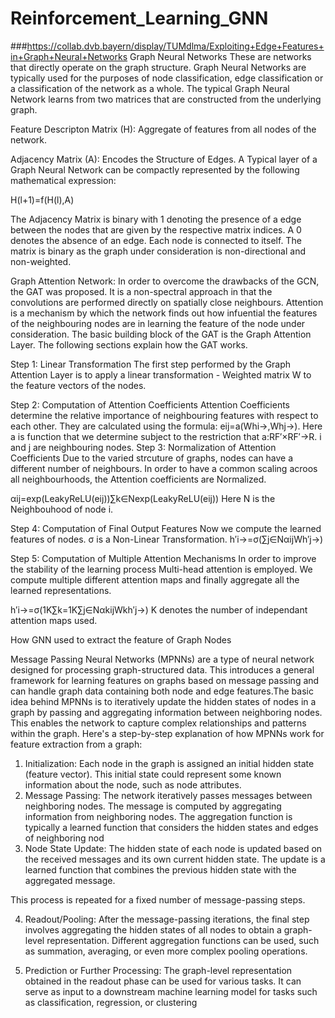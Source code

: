 # Reinforcement_Learning_GNN
###https://collab.dvb.bayern/display/TUMdlma/Exploiting+Edge+Features+in+Graph+Neural+Networks
Graph Neural Networks
These are networks that directly operate on the graph structure. Graph Neural Networks are typically used for the purposes of node classification, edge classification or a classification of the network as a whole. The typical Graph Neural Network learns from two matrices that are constructed from the underlying graph.

Feature Descripton Matrix (H): Aggregate of features from all nodes of the network. 



Adjacency Matrix (A): Encodes the Structure of Edges. 
A Typical layer of a Graph Neural Network can be compactly represented by the following mathematical expression:

H(l+1)=f(H(l),A)

The Adjacency Matrix is binary with 1 denoting the presence of a edge between the nodes that are given by the respective matrix indices. A 0 denotes the absence of an edge. Each node is connected to itself. The matrix is binary as the graph under consideration is non-directional and non-weighted. 

Graph Attention Network:
In order to overcome the drawbacks of the GCN, the GAT was proposed. It is a non-spectral approach in that the convolutions are performed directly on spatially close neighbours. Attention is a mechanism by which the network finds out how infuential the features of the neighbouring nodes are in learning the feature of the node under consideration. The basic building block of the GAT is the Graph Attention Layer. The following sections explain how the GAT works.

Step 1: Linear Transformation
The first step performed by the Graph Attention Layer is to apply a linear transformation - Weighted matrix W  to the feature vectors of the nodes. 

Step 2: Computation of Attention Coefficients
Attention Coefficients determine the relative importance of neighbouring features with respect to each other. They are calculated using the formula:  eij=a(Whi→,Whj→). Here a is function that we determine subject to the restriction that a:RF′×RF′→R. i and j are neighbouring nodes.
Step 3: Normalization of Attention Coefficients
Due to the varied strcuture of graphs, nodes can have a different number of neighbours. In order to have a common scaling acroos all neighbourhoods, the Attention coefficients are Normalized. 

αij=exp(LeakyReLU(eij))∑k∈Nexp(LeakyReLU(eij))
Here N is the Neighbouhood of node i.

Step 4: Computation of Final Output Features
Now we compute the learned features of nodes. σ is a Non-Linear Transformation.
h′i→=σ(∑j∈NαijWh′j→)

Step 5: Computation of Multiple Attention Mechanisms
In order to improve the stability of the learning process Multi-head attention is employed. We compute multiple different attention maps and finally aggregate all the learned representations.

h′i→=σ(1K∑k=1K∑j∈NαkijWkh′j→)
K denotes the number of independant attention maps used.





How GNN used to extract the feature of Graph Nodes

Message Passing Neural Networks (MPNNs) are a type of neural network designed for processing graph-structured data. This introduces a general framework for learning features on graphs based on message passing and can handle graph data containing both node and edge features.The basic idea behind MPNNs is to iteratively update the hidden states of nodes in a graph by passing and aggregating information between neighboring nodes. This enables the network to capture complex relationships and patterns within the graph.
Here's a step-by-step explanation of how MPNNs work for feature extraction from a graph:

1. Initialization:
Each node in the graph is assigned an initial hidden state (feature vector). This initial state could represent some known information about the node, such as node attributes.
2. Message Passing:
The network iteratively passes messages between neighboring nodes. The message is computed by aggregating information from neighboring nodes. The aggregation function is typically a learned function that considers the hidden states and edges of neighboring nod
3. Node State Update:
The hidden state of each node is updated based on the received messages and its own current hidden state. The update is a learned function that combines the previous hidden state with the aggregated message.

This process is repeated for a fixed number of message-passing steps.

4. Readout/Pooling:
After the message-passing iterations, the final step involves aggregating the hidden states of all nodes to obtain a graph-level representation. Different aggregation functions can be used, such as summation, averaging, or even more complex pooling operations.

5. Prediction or Further Processing:
The graph-level representation obtained in the readout phase can be used for various tasks. It can serve as input to a downstream machine learning model for tasks such as classification, regression, or clustering
